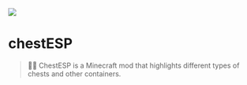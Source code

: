 <img align="centr" src="https://cdn.discordapp.com/attachments/745937151094423642/1114171333090218096/1685709531860.png">

# chestESP
> 🧑‍💻 ChestESP is a Minecraft mod that highlights different types of chests and other containers.

